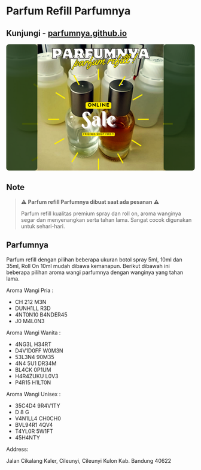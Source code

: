 # Parfum Refill Parfumnya

## Kunjungi - [parfumnya.github.io](https://parfumnya.github.io/)

![screenshot](/screenshot.PNG)

## Note

> :warning: **Parfum refill Parfumnya dibuat saat ada pesanan** :warning:
>
> Parfum refill kualitas premium spray dan roll on, aroma wanginya segar dan menyenangkan serta tahan lama. Sangat cocok digunakan untuk sehari-hari.

## Parfumnya

Parfum refill dengan pilihan beberapa ukuran botol spray 5ml, 10ml dan 35ml, Roll On 10ml mudah dibawa kemanapun.
Berikut dibawah ini beberapa pilihan aroma wangi parfumnya dengan wanginya yang tahan lama.

Aroma Wangi Pria :

- CH 212 M3N
- DUNH1LL R3D
- 4NT0N10 B4NDER45
- J0 M4L0N3

Aroma Wangi Wanita :

- 4NG3L H34RT
- D4V1D0FF W0M3N
- 53L3N4 90M35
- 4N4 5U1 DR34M
- BL4CK 0P1UM
- H4R4ZUKU L0V3
- P4R15 H1LT0N

Aroma Wangi Unisex :

- 35C4D4 9R4V1TY
- D 8 G
- V4N1LL4 CH0CH0
- BVL94R1 4QV4
- T4YL0R 5W1FT
- 45H4NTY


Address:

Jalan Cikalang Kaler, Cileunyi, Cileunyi Kulon
Kab. Bandung 40622

